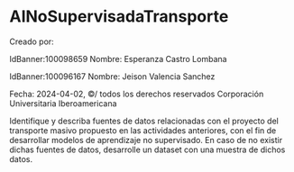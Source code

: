 # AINoSupervisadaTransporte

Creado por:

IdBanner:100098659
Nombre: Esperanza Castro Lombana 

IdBanner:100096167
Nombre: Jeison Valencia Sanchez

Fecha: 2024-04-02, ©/ todos los derechos reservados
Corporación Universitaria Iberoamericana

Identifique y describa fuentes de datos relacionadas con el proyecto del transporte masivo propuesto en las actividades anteriores,
con el fin de desarrollar modelos de aprendizaje no supervisado. En caso de no existir dichas fuentes de datos, desarrolle un dataset 
con una muestra de dichos datos.
